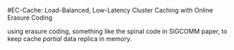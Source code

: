 #EC-Cache: Load-Balanced, Low-Latency Cluster Caching with Online Erasure Coding

using erasure coding, something like the spinal code in SIGCOMM paper, to keep cache *partial* data replica in memory. 
